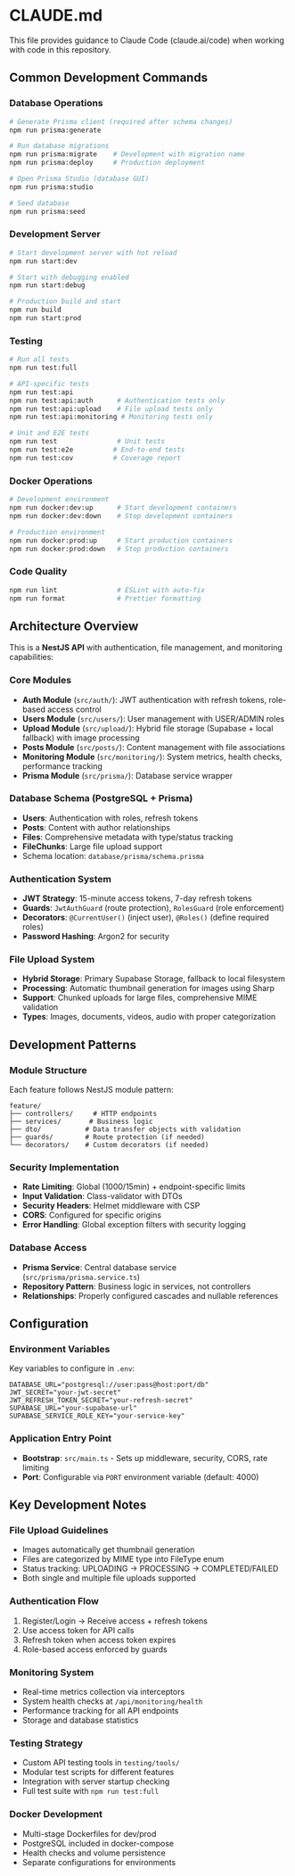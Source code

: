 # CLAUDE.md

This file provides guidance to Claude Code (claude.ai/code) when working with code in this repository.

## Common Development Commands

### Database Operations
```bash
# Generate Prisma client (required after schema changes)
npm run prisma:generate

# Run database migrations
npm run prisma:migrate    # Development with migration name
npm run prisma:deploy     # Production deployment

# Open Prisma Studio (database GUI)
npm run prisma:studio

# Seed database
npm run prisma:seed
```

### Development Server
```bash
# Start development server with hot reload
npm run start:dev

# Start with debugging enabled
npm run start:debug

# Production build and start
npm run build
npm run start:prod
```

### Testing
```bash
# Run all tests
npm run test:full

# API-specific tests
npm run test:api
npm run test:api:auth      # Authentication tests only
npm run test:api:upload    # File upload tests only
npm run test:api:monitoring # Monitoring tests only

# Unit and E2E tests
npm run test               # Unit tests
npm run test:e2e          # End-to-end tests
npm run test:cov          # Coverage report
```

### Docker Operations
```bash
# Development environment
npm run docker:dev:up      # Start development containers
npm run docker:dev:down    # Stop development containers

# Production environment  
npm run docker:prod:up     # Start production containers
npm run docker:prod:down   # Stop production containers
```

### Code Quality
```bash
npm run lint               # ESLint with auto-fix
npm run format             # Prettier formatting
```

## Architecture Overview

This is a **NestJS API** with authentication, file management, and monitoring capabilities:

### Core Modules
- **Auth Module** (`src/auth/`): JWT authentication with refresh tokens, role-based access control
- **Users Module** (`src/users/`): User management with USER/ADMIN roles
- **Upload Module** (`src/upload/`): Hybrid file storage (Supabase + local fallback) with image processing
- **Posts Module** (`src/posts/`): Content management with file associations
- **Monitoring Module** (`src/monitoring/`): System metrics, health checks, performance tracking
- **Prisma Module** (`src/prisma/`): Database service wrapper

### Database Schema (PostgreSQL + Prisma)
- **Users**: Authentication with roles, refresh tokens
- **Posts**: Content with author relationships  
- **Files**: Comprehensive metadata with type/status tracking
- **FileChunks**: Large file upload support
- Schema location: `database/prisma/schema.prisma`

### Authentication System
- **JWT Strategy**: 15-minute access tokens, 7-day refresh tokens
- **Guards**: `JwtAuthGuard` (route protection), `RolesGuard` (role enforcement)
- **Decorators**: `@CurrentUser()` (inject user), `@Roles()` (define required roles)
- **Password Hashing**: Argon2 for security

### File Upload System
- **Hybrid Storage**: Primary Supabase Storage, fallback to local filesystem
- **Processing**: Automatic thumbnail generation for images using Sharp
- **Support**: Chunked uploads for large files, comprehensive MIME validation
- **Types**: Images, documents, videos, audio with proper categorization

## Development Patterns

### Module Structure
Each feature follows NestJS module pattern:
```
feature/
├── controllers/     # HTTP endpoints
├── services/       # Business logic
├── dto/           # Data transfer objects with validation
├── guards/        # Route protection (if needed)
└── decorators/    # Custom decorators (if needed)
```

### Security Implementation
- **Rate Limiting**: Global (1000/15min) + endpoint-specific limits
- **Input Validation**: Class-validator with DTOs
- **Security Headers**: Helmet middleware with CSP
- **CORS**: Configured for specific origins
- **Error Handling**: Global exception filters with security logging

### Database Access
- **Prisma Service**: Central database service (`src/prisma/prisma.service.ts`)
- **Repository Pattern**: Business logic in services, not controllers
- **Relationships**: Properly configured cascades and nullable references

## Configuration

### Environment Variables
Key variables to configure in `.env`:
```env
DATABASE_URL="postgresql://user:pass@host:port/db"
JWT_SECRET="your-jwt-secret"
JWT_REFRESH_TOKEN_SECRET="your-refresh-secret"
SUPABASE_URL="your-supabase-url"
SUPABASE_SERVICE_ROLE_KEY="your-service-key"
```

### Application Entry Point
- **Bootstrap**: `src/main.ts` - Sets up middleware, security, CORS, rate limiting
- **Port**: Configurable via `PORT` environment variable (default: 4000)

## Key Development Notes

### File Upload Guidelines
- Images automatically get thumbnail generation
- Files are categorized by MIME type into FileType enum
- Status tracking: UPLOADING → PROCESSING → COMPLETED/FAILED
- Both single and multiple file uploads supported

### Authentication Flow
1. Register/Login → Receive access + refresh tokens
2. Use access token for API calls
3. Refresh token when access token expires
4. Role-based access enforced by guards

### Monitoring System
- Real-time metrics collection via interceptors
- System health checks at `/api/monitoring/health`
- Performance tracking for all API endpoints
- Storage and database statistics

### Testing Strategy
- Custom API testing tools in `testing/tools/`
- Modular test scripts for different features
- Integration with server startup checking
- Full test suite with `npm run test:full`

### Docker Development
- Multi-stage Dockerfiles for dev/prod
- PostgreSQL included in docker-compose
- Health checks and volume persistence
- Separate configurations for environments